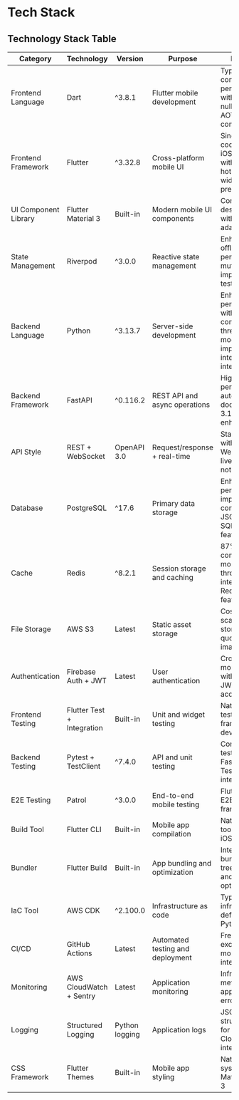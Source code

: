 # Tech Stack

## Technology Stack Table

| Category | Technology | Version | Purpose | Rationale |
|----------|------------|---------|---------|-----------|
| Frontend Language | Dart | ^3.8.1 | Flutter mobile development | Type-safe, compiled performance with enhanced null safety and AOT compilation |
| Frontend Framework | Flutter | ^3.32.8 | Cross-platform mobile UI | Single codebase for iOS/Android with stateful hot reload and widget previews |
| UI Component Library | Flutter Material 3 | Built-in | Modern mobile UI components | Consistent design system with platform adaptations |
| State Management | Riverpod | ^3.0.0 | Reactive state management | Enhanced with offline persistence, mutations, and improved testing |
| Backend Language | Python | ^3.13.7 | Server-side development | Enhanced performance with JIT compiler, free-threaded mode, improved interactive interpreter |
| Backend Framework | FastAPI | ^0.116.2 | REST API and async operations | High performance, automatic docs, Python 3.13 support, enhanced CLI |
| API Style | REST + WebSocket | OpenAPI 3.0 | Request/response + real-time | Standard REST with WebSocket for live notifications |
| Database | PostgreSQL | ^17.6 | Primary data storage | Enhanced performance, improved concurrency, JSON support, SQL/JSON features |
| Cache | Redis | ^8.2.1 | Session storage and caching | 87% faster commands, 2x more throughput, integrated Redis Stack features |
| File Storage | AWS S3 | Latest | Static asset storage | Cost-effective, scalable storage for quote images/assets |
| Authentication | Firebase Auth + JWT | Latest | User authentication | Cross-platform mobile auth with custom JWT for API access |
| Frontend Testing | Flutter Test + Integration | Built-in | Unit and widget testing | Native Flutter testing framework with device testing |
| Backend Testing | Pytest + TestClient | ^7.4.0 | API and unit testing | Comprehensive testing with FastAPI TestClient integration |
| E2E Testing | Patrol | ^3.0.0 | End-to-end mobile testing | Flutter-native E2E testing framework |
| Build Tool | Flutter CLI | Built-in | Mobile app compilation | Native build toolchain for iOS/Android |
| Bundler | Flutter Build | Built-in | App bundling and optimization | Integrated bundling with tree-shaking and optimization |
| IaC Tool | AWS CDK | ^2.100.0 | Infrastructure as code | Type-safe infrastructure definitions with Python |
| CI/CD | GitHub Actions | Latest | Automated testing and deployment | Free tier, excellent mobile/AWS integration |
| Monitoring | AWS CloudWatch + Sentry | Latest | Application monitoring | Infrastructure metrics + application error tracking |
| Logging | Structured Logging | Python logging | Application logs | JSON structured logs for AWS CloudWatch integration |
| CSS Framework | Flutter Themes | Built-in | Mobile app styling | Native theming system with Material Design 3 |
